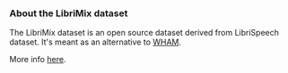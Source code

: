 ### About the LibriMix dataset

The LibriMix dataset is an open source dataset 
derived from LibriSpeech dataset. It's meant as an alternative to [WHAM](./../wham/).

More info [here](https://github.com/JorisCos/LibriMix).